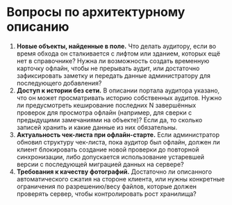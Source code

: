 # Вопросы по архитектурному описанию

1. **Новые объекты, найденные в поле.** Что делать аудитору, если во время обхода он сталкивается с лифтом или зданием, которых ещё нет в справочнике? Нужна ли возможность создать временную карточку офлайн, чтобы не прерывать аудит, или достаточно зафиксировать заметку и передать данные администратору для последующего добавления?
2. **Доступ к истории без сети.** В описании портала аудитора указано, что он может просматривать историю собственных аудитов. Нужно ли предусмотреть кеширование последних N завершённых проверок для просмотра офлайн (например, для сверки с предыдущими замечаниями на объекте)? Если да, то сколько записей хранить и какие данные из них обязательны.
3. **Актуальность чек-листа при офлайн-старте.** Если администратор обновил структуру чек-листа, пока аудитор был офлайн, должен ли клиент блокировать создание новой проверки до повторной синхронизации, либо допускается использование устаревшей версии с последующей миграцией данных на сервере?
4. **Требования к качеству фотографий.** Достаточно ли описанного автоматического сжатия на стороне клиента, или нужны конкретные ограничения по разрешению/весу файлов, которые должен проверять сервер, чтобы контролировать рост хранилища?
